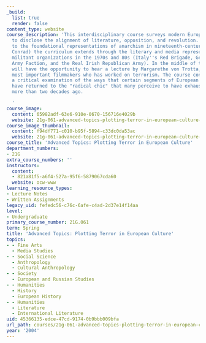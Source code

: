 ```yaml
---
_build:
  list: true
  render: false
content_type: website
course_description: 'This interdisciplinary course surveys modern European culture
  to disclose the alignment of literature, opposition, and revolution. Reaching back
  to the foundational representations of anarchism in nineteenth-century Europe (Kleist,
  Conrad) the curriculum extends through the literary and media representations of
  militant organizations in the 1970s and 80s (Italy''s Red Brigade, Germany''s Red
  Army Faction, and the Real Irish Republican Army). In the middle of the term students
  will have the opportunity to hear a lecture by Margarethe von Trotta, one of the
  most important filmmakers who has worked on terrorism. The course concludes with
  a critical examination of the ways that certain segments of European popular media
  have returned to the "radical chic" that many perceive to have exhausted itself
  more than two decades ago.

  '
course_image:
  content: 65982adf-63e6-910e-0670-156716e4029b
  website: 21g-061-advanced-topics-plotting-terror-in-european-culture-spring-2004
course_image_thumbnail:
  content: f94df771-c010-b95f-5894-c33dc0da53ac
  website: 21g-061-advanced-topics-plotting-terror-in-european-culture-spring-2004
course_title: 'Advanced Topics: Plotting Terror in European Culture'
department_numbers:
- 21G
extra_course_numbers: ''
instructors:
  content:
  - 821a81f5-a6f4-527a-95f6-5879067cda60
  website: ocw-www
learning_resource_types:
- Lecture Notes
- Written Assignments
legacy_uid: fefedc56-c76c-6afe-c4ad-2d37e14f14aa
level:
- Undergraduate
primary_course_number: 21G.061
term: Spring
title: 'Advanced Topics: Plotting Terror in European Culture'
topics:
- - Fine Arts
  - Media Studies
- - Social Science
  - Anthropology
  - Cultural Anthropology
- - Society
  - European and Russian Studies
- - Humanities
  - History
  - European History
- - Humanities
  - Literature
  - International Literature
uid: 45366135-edce-47cd-9174-0b9bbb009bfa
url_path: courses/21g-061-advanced-topics-plotting-terror-in-european-culture-spring-2004
year: '2004'
---
```


